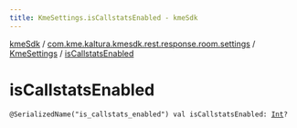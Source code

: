 ```yaml
---
title: KmeSettings.isCallstatsEnabled - kmeSdk
---
```


[kmeSdk](../../index.html) / [com.kme.kaltura.kmesdk.rest.response.room.settings](../index.html) / [KmeSettings](index.html) / [isCallstatsEnabled](./is-callstats-enabled.html)

# isCallstatsEnabled

`@SerializedName("is_callstats_enabled") val isCallstatsEnabled: `[`Int`](https://kotlinlang.org/api/latest/jvm/stdlib/kotlin/-int/index.html)`?`